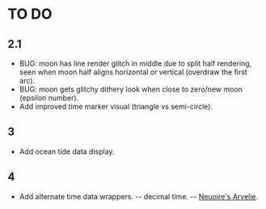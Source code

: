 # TO DO

## 2.1

- BUG: moon has line render glitch in middle due to split half rendering, seen when moon half aligns horizontal or vertical (overdraw the first arc).
- BUG: moon gets glitchy dithery look when close to zero/new moon (epsilon number).
- Add improved time marker visual (triangle vs semi-circle).

## 3

- Add ocean tide data display.

## 4

- Add alternate time data wrappers.
-- decimal time.
-- [Neuoire's Arvelie](https://wiki.xxiivv.com/site/time.html).